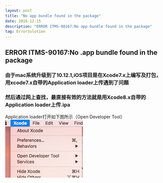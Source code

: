 ```yaml
---
layout: post
title: "No app bundle found in the package"
date: 2016-12-15 
description: "ERROR ITMS-90167:No app bundle found in the package"
tag: ErrorSulotion
---   
```



## ERROR ITMS-90167:No .app bundle found in the package


### 由于mac系统升级到了10.12.1,iOS项目是在Xcode7.x上编写及打包，用xcode7.x自带的Application loader上传遇到了问题
###	然后通过网上查找，最直接有效的方法就是用Xcode8.x自带的Application loader上传.ipa

Application loader打开如下图所示（Open Developer Tool）  
![](/assets/images/post/2016/1215141827.png)


